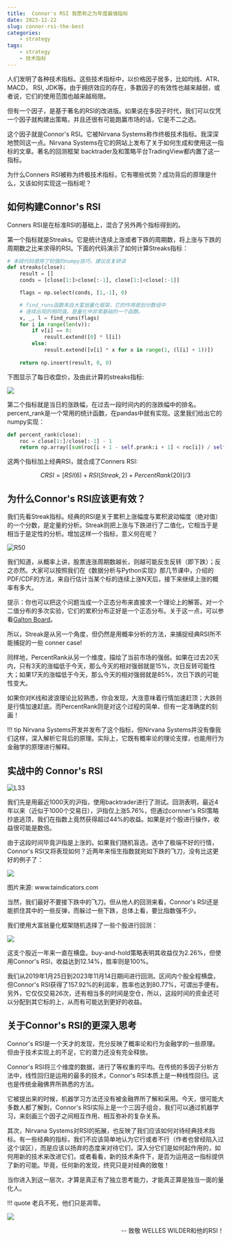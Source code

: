 ```yaml
---
title:  Connor's RSI 我愿称之为年度最强指标
date: 2023-12-22
slug: connor-rsi-the-best
categories:
    - strategy
tags:
    - strategy
    - 技术指标
---
```


人们发明了各种技术指标。这些技术指标中，以价格因子居多，比如均线、ATR、MACD， RSI, JDK等。由于拥挤效应的存在，多数因子的有效性也越来越弱，或者说，它们的使用范围也越来越局限。

但有一个因子，是基于著名的RSI的改进版。如果说在多因子时代，我们可以仅凭一个因子就构建出策略，并且还很有可能跑赢市场的话，它是不二之选。

<!--more-->


这个因子就是Connor's RSI。它被Nirvana Systems称作终极技术指标。我深深地赞同这一点。Nirvana Systems在它的网站上发布了关于如何生成和使用这一指标的文章。著名的回测框架 backtrader及和策略平台TradingView都内置了这一指标。

为什么Conners RSI被称为终极技术指标，它有哪些优势？成功背后的原理是什么，又该如何实现这一指标呢？

## 如何构建Connor's RSI

Conners RSI是在标准RSI的基础上，混合了另外两个指标得到的。

第一个指标就是Streaks。它是统计连续上涨或者下跌的周期数，将上涨与下跌的周期数之比来求得的RSI。下面的代码演示了如何计算Streaks指标：

```python
# 本段代码使用了较强的numpy技巧，建议反复研读
def streaks(close):
    result = []
    conds = [close[1:]>close[:-1], close[1:]<close[:-1]]

    flags = np.select(conds, [1,-1], 0)

    # find_runs函数来自大富翁量化框架。它的作用是划分数组中
    # 连续出现的相同值。是量化中非常基础的一个函数。
    v, _, l = find_runs(flags)
    for i in range(len(v)):
        if v[i] == 0:
            result.extend([0] * l[i])
        else:
            result.extend([v[i] * x for x in range(1, (l[i] + 1))])
            
    return np.insert(result, 0, 0)
```

下图显示了每日收盘价，及由此计算的streaks指标:

![](https://images.jieyu.ai/images/2023/12/how-to-calc-streak.png)

第二个指标就是当日的涨跌幅，在过去一段时间内的的涨跌幅中的排名。percent_rank是一个常用的统计函数，在pandas中就有实现。这里我们给出它的numpy实现：

```python
def percent_rank(close):
    roc = close[1:]/close[:-1] - 1
    return np.array([sum(roc[i + 1 - self.prank:i + 1] < roc[i]) / self.prank for i in range(len(roc))]) * 100
```

这两个指标加上经典RSI，就合成了Conners RSI:

$$
CRSI = [RSI(6) + RSI(Streak, 2) + PercentRank(20)] / 3
$$

## 为什么Connor's RSI应该更有效？

我们先看Streak指标。经典的RSI是关于累积上涨幅度与累积波动幅度（绝对值）的一个分数，是定量的分析。Streak则把上涨与下跌进行了二值化，它相当于是相当于是定性的分析。增加这样一个指标，意义何在呢？

![R50](https://images.jieyu.ai/images/2023/12/galton_box.png)

我们知道，从概率上讲，股票连涨周期数越长，则越可能反生反转（即下跌）；反之亦然。大家可以按照我们在《数据分析与Python实现》那几节课中，介绍的PDF/CDF的方法，来自行估计当某个标的连续上涨N天后，接下来继续上涨的概率有多大。

提示：你也可以把这个问题当成一个正态分布来直接求一个理论上的解答。对一个二值分布的多次实验，它们的累积分布正好是一个正态分布。关于这一点，可以参看[Galton Board](https://en.wikipedia.org/wiki/Galton_board)。

所以，Streak是从另一个角度，但仍然是用概率分析的方法，来捕捉经典RSI所不能捕捉的一些 conner case!

同样地，PercentRank从另一个维度，描绘了当前市场的强弱。如果在过去20天内，只有3天的涨幅低于今天，那么今天的相对强弱就是15%，次日反转可能性大；如果17天的涨幅低于今天，那么今天的相对强弱就是85%，次日下跌的可能性变大。

如果你对K线和波浪理论比较熟悉，你会发现，大涨意味着行情加速赶顶；大跌则是行情加速赶底。而PercentRank则是对这个过程的简单、但有一定准确度的刻画！

!!! tip
    Nirvana Systems开发并发布了这个指标，但Nirvana Systems并没有像我们这样，深入解析它背后的原理。实际上，它既有概率论的理论支撑，也能用行为金融学的原理进行解释。

## 实战中的 Connor's RSI

![L33](https://images.jieyu.ai/images/2023/08/corners_rsi.png)

我们先是用最近1000天的沪指，使用backtrader进行了测试。回测表明，最近4年以来（近似于1000个交易日），沪指仅上涨5.76%，但通过cornner's RSI策略抄底逃顶，我们在指数上竟然获得超过44%的收益。如果是对个股进行操作，收益很可能是数倍。

由于这段时间毕竟沪指是上涨的。如果我们随机盲选，选中了极端不好的行情，Connor's RSI又将表现如何？近两年来恒生指数就宛如下跌的飞刀，没有比这更好的例子了：

![](https://images.jieyu.ai/images/2023/08/crsi_hk_2021.png)
<caption>图片来源: www.taindicators.com</caption>

当然，我们最好不要接下跌中的飞刀。但从他人的回测来看，Connor's RSI还是能抓住其中的一些反弹，而躲过一些下跌，总体上看，要比指数强不少。

我们使用大富翁量化框架随机选择了一些个股进行回测：

![](https://images.jieyu.ai/images/2023/12/connor-rsi-hnpc.png)

这支个股近一年来一直在横盘。buy-and-hold策略表明其收益仅为2.26%，但使用Connor's RSI，收益达到12.14%，胜率则是100%。

我们从2019年1月25日到2023年11月14日期间进行回测。区间内个股全程横盘，但Connor's RSI获得了157.92%的利润率，胜率也达到80.77%，可谓出手便有。另外，它仅仅交易26次，还有相当多的时间是空仓，所以，这段时间的资金还可以分配到其它标的上，从而有可能达到更好的收益。

## 关于Connor's RSI的更深入思考

Connor's RSI是一个天才的发现，充分反映了概率论和行为金融学的一些原理。但由于技术实现上的不足，它的潜力还没有完全释放。

Connor's RSI将三个维度的数据，进行了等权重的平均。在传统的多因子分析方法中，线性回归是运用的最多的技术，Connor's RSI本质上是一种线性回归。这也是传统金融佛界所熟悉的方法。

它被提出来的时候，机器学习方法还没有被金融界所了解和采用。今天，很可能大多数人都了解到，Connor's RSI实际上是一个三因子组合，我们可以通过机器学习，来刻画三个因子之间相互作用、相互弥补的复杂关系。

其次，Nirvana Systems对RSI的拓展，也反映了我们应该如何对待经典技术指标。有一些经典的指标，我们不应该简单地认为它行或者不行（作者也曾经陷入过这个误区），而是应该以扬弃的态度来对待它们，深入分它们是如何起作用的，如何用新的技术来改进它们，或者看看，新的技术条件下，是否为运用这一指标提供了新的可能。毕竟，任何新的发现，终究只是对经典的致敬！

当你进入到这一层次，才算是真正有了独立思考能力，才能真正算是独当一面的量化人。

!!! quote
    老兵不死，他们只是凋零。

![](https://images.jieyu.ai/images/2023/07/welles_wilder.png)
<div style="text-align:right">-- 致敬 WELLES WILDER和他的RSI！</div>
